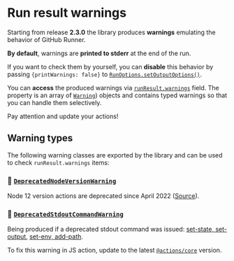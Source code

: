 # Run result warnings

Starting from release **2.3.0** the library produces **warnings** emulating the behavior of GitHub Runner.

**By default**, warnings are **printed to stderr** at the end of the run.

If you want to check them by yourself, you can **disable** this behavior by 
passing `{printWarnings: false}` to [`RunOptions.setOutputOptions()`](./run-options.md#-setoutputoptions).

You can **access** the produced warnings via [`runResult.warnings`](./run-result.md#-warnings) field.
The property is an array of [`Warning`](../src/runResult/warnings/RunnerWarning.ts)) objects
and contains typed warnings so that you can handle them selectively.

Pay attention and update your actions!

## Warning types

The following warning classes are exported by the library and can be used to check `runResult.warnings` items:

### 🔻 [`DeprecatedNodeVersionWarning`](../src/runResult/warnings/DeprecatedNodeVersionWarning.ts)
Node 12 version actions are deprecated since April 2022 ([Source](https://github.blog/changelog/2022-09-22-github-actions-all-actions-will-begin-running-on-node16-instead-of-node12/)).

### 🔻 [`DeprecatedStdoutCommandWarning`](../src/runResult/warnings/DeprecatedStdoutCommandWarning.ts)
Being produced if a deprecated stdout command was issued:
[set-state, set-output](https://github.blog/changelog/2022-10-11-github-actions-deprecating-save-state-and-set-output-commands/),
[set-env, add-path](https://github.blog/changelog/2020-10-01-github-actions-deprecating-set-env-and-add-path-commands/).

To fix this warning in JS action, update to the latest [`@actions/core`](https://www.npmjs.com/package/@actions/core) 
version.